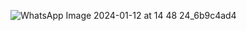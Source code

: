 ![WhatsApp Image 2024-01-12 at 14 48 24_6b9c4ad4](https://github.com/Umesh1441/Calculator/assets/124519768/707c5045-2f58-447b-91ce-d7817e39a388)
